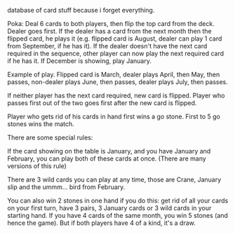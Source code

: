 database of card stuff because i forget everything.



Poka:
Deal 6 cards to both players, then flip the top card from the deck. Dealer goes first. If the dealer has a card from the next month then the flipped card, he plays it (e.g. flipped card is August, dealer can play 1 card from September, if he has it). If the dealer doesn't have the next card required in the sequence, other player can now play the next required card if he has it. If December is showing, play January.

Example of play. Flipped card is March, dealer plays April, then May, then passes, non-dealer plays June, then passes, dealer plays July, then passes.

If neither player has the next card required, new card is flipped. Player who passes first out of the two goes first after the new card is flipped.

Player who gets rid of his cards in hand first wins a go stone. First to 5 go stones wins the match.

There are some special rules:

If the card showing on the table is January, and you have January and February, you can play both of these cards at once. (There are many versions of this rule)

There are 3 wild cards you can play at any time, those are Crane, January slip and the ummm... bird from February.

You can also win 2 stones in one hand if you do this: get rid of all your cards on your first turn, have 3 pairs, 3 January cards or 3 wild cards in your starting hand. If you have 4 cards of the same month, you win 5 stones (and hence the game). But if both players have 4 of a kind, it's a draw.
